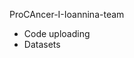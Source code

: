 ProCAncer-I-Ioannina-team
- Code uploading
- Datasets


<!---
ProCAncer-I-Ioannina-team/ProCAncer-I-Ioannina-team is a ✨ special ✨ repository because its `README.md` (this file) appears on your GitHub profile.
You can click the Preview link to take a look at your changes.
--->
